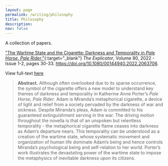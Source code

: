 ```yaml
---
layout: page
permalink: /writing/philosophy
title: Philosophy
description: 
nav: false
---
```


A collection of papers.


["The Wartime State and the Cigarette: Darkness and Temporality in *Pale Horse, Pale Rider*."](https://www.tandfonline.com/doi/full/10.1080/00144940.2022.2063706){:target="_blank"} *The Explicator*, Volume 80, 2022 - Issue 1-2, pages 30-33. https://doi.org/10.1080/00144940.2022.2063706.

View full-text [here](files/00144940.2022.pdf)

> **Abstract.** Although often overlooked due to its sparse occurrence, the symbol of the cigarette offers a new model to understand key themes of darkness and temporality in Katherine Anne Porter’s *Pale Horse, Pale Rider*. Adam is Miranda’s metaphorical cigarette, a device of light and relief from a society pervaded by the darkness of war and sickness. Despite Miranda’s pleas, Adam is committed to his guaranteed extinguishment serving in the war. The driving motion throughout the novella is that of an unspoken but relentless temporality - the metaphorical cigarette flame ceases into darkness as Adam’s departure nears. This temporality can be understood as a creation of the wartime state, whose systematic movement and organization of human life dominate Adam’s being and hence controls Miranda’s psychological being and self-relation to her world. Porter’s work illustrates the devastating power of the wartime state to impose the metaphysics of inevitable darkness upon its citizens.